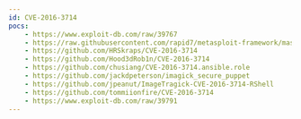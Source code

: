 ```yaml
---
id: CVE-2016-3714
pocs:
    - https://www.exploit-db.com/raw/39767
    - https://raw.githubusercontent.com/rapid7/metasploit-framework/master/modules/exploits/unix/fileformat/imagemagick_delegate.rb
    - https://github.com/HRSkraps/CVE-2016-3714
    - https://github.com/Hood3dRob1n/CVE-2016-3714
    - https://github.com/chusiang/CVE-2016-3714.ansible.role
    - https://github.com/jackdpeterson/imagick_secure_puppet
    - https://github.com/jpeanut/ImageTragick-CVE-2016-3714-RShell
    - https://github.com/tommiionfire/CVE-2016-3714
    - https://www.exploit-db.com/raw/39791
---
```

